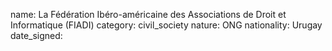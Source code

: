 name: La Fédération Ibéro-américaine des Associations de Droit et Informatique (FIADI)
category: civil_society
nature:  ONG
nationality: Urugay
date_signed:
    